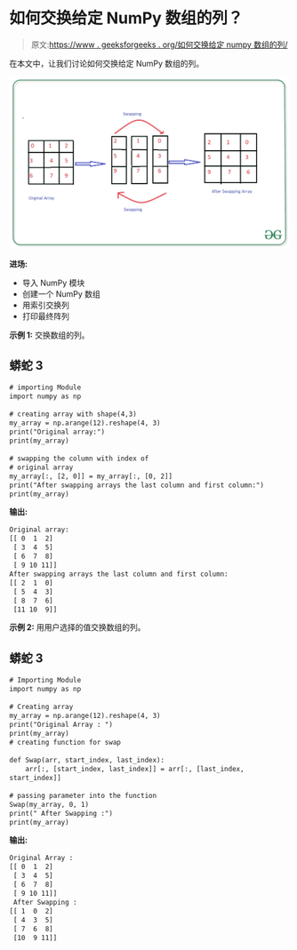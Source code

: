 # 如何交换给定 NumPy 数组的列？

> 原文:[https://www . geeksforgeeks . org/如何交换给定 numpy 数组的列/](https://www.geeksforgeeks.org/how-to-swap-columns-of-a-given-numpy-array/)

在本文中，让我们讨论如何交换给定 NumPy 数组的列。

![](img/2d2130a57120e965bf099918077461b0.png)

**进场:**

*   导入 NumPy 模块
*   创建一个 NumPy 数组
*   用索引交换列
*   打印最终阵列

**示例 1:** 交换数组的列。

## 蟒蛇 3

```
# importing Module
import numpy as np

# creating array with shape(4,3)
my_array = np.arange(12).reshape(4, 3)
print("Original array:")
print(my_array)

# swapping the column with index of
# original array
my_array[:, [2, 0]] = my_array[:, [0, 2]]
print("After swapping arrays the last column and first column:")
print(my_array)
```

**输出:**

```
Original array:
[[ 0  1  2]
 [ 3  4  5]
 [ 6  7  8]
 [ 9 10 11]]
After swapping arrays the last column and first column:
[[ 2  1  0]
 [ 5  4  3]
 [ 8  7  6]
 [11 10  9]]
```

**示例 2:** 用用户选择的值交换数组的列。

## 蟒蛇 3

```
# Importing Module
import numpy as np

# Creating array
my_array = np.arange(12).reshape(4, 3)
print("Original Array : ")
print(my_array)
# creating function for swap

def Swap(arr, start_index, last_index):
    arr[:, [start_index, last_index]] = arr[:, [last_index, start_index]]

# passing parameter into the function
Swap(my_array, 0, 1)
print(" After Swapping :")
print(my_array)
```

**输出:**

```
Original Array : 
[[ 0  1  2]
 [ 3  4  5]
 [ 6  7  8]
 [ 9 10 11]]
 After Swapping :
[[ 1  0  2]
 [ 4  3  5]
 [ 7  6  8]
 [10  9 11]]
```